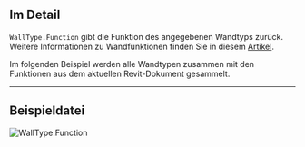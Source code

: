 ## Im Detail
`WallType.Function` gibt die Funktion des angegebenen Wandtyps zurück. Weitere Informationen zu Wandfunktionen finden Sie in diesem [Artikel](https://help.autodesk.com/view/RVT/2025/DEU/?guid=GUID-718C1341-C4FC-40D6-9646-D2E13A861D33).

Im folgenden Beispiel werden alle Wandtypen zusammen mit den Funktionen aus dem aktuellen Revit-Dokument gesammelt.
___
## Beispieldatei

![WallType.Function](./Revit.Elements.WallType.Function_img.jpg)
